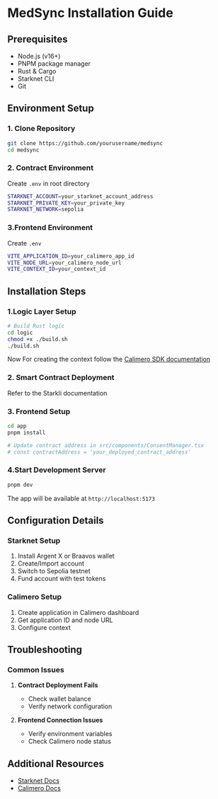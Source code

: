 # MedSync Installation Guide

## Prerequisites

- Node.js (v16+)
- PNPM package manager
- Rust & Cargo
- Starknet CLI
- Git

## Environment Setup

### 1. Clone Repository
```bash
git clone https://github.com/yourusername/medsync
cd medsync
```

### 2. Contract Environment
Create `.env` in root directory
```bash
STARKNET_ACCOUNT=your_starknet_account_address
STARKNET_PRIVATE_KEY=your_private_key
STARKNET_NETWORK=sepolia
```

### 3.Frontend Environment
Create `.env` 
```bash
VITE_APPLICATION_ID=your_calimero_app_id
VITE_NODE_URL=your_calimero_node_url
VITE_CONTEXT_ID=your_context_id
```

## Installation Steps

### 1.Logic Layer Setup 
```bash
# Build Rust logic
cd logic
chmod +x ./build.sh
./build.sh
```
Now For creating the context follow the [Calimero SDK documentation](https://calimero-network.github.io/tutorials/create-context)
### 2. Smart Contract Deployment 
Refer to the Starkli documentation

### 3. Frontend Setup 
``` bash
cd app
pnpm install

# Update contract address in src/components/ConsentManager.tsx
# const contractAddress = 'your_deployed_contract_address'
```
### 4.Start Development Server
```bash
pnpm dev
```
The app will be available at `http://localhost:5173`



## Configuration Details

### Starknet Setup
1. Install Argent X or Braavos wallet
2. Create/Import account
3. Switch to Sepolia testnet
4. Fund account with test tokens

### Calimero Setup
1. Create application in Calimero dashboard
2. Get application ID and node URL
3. Configure context

## Troubleshooting

### Common Issues
1. **Contract Deployment Fails**
   - Check wallet balance
   - Verify network configuration

2. **Frontend Connection Issues**
   - Verify environment variables
   - Check Calimero node status

## Additional Resources
- [Starknet Docs](https://docs.starknet.io)
- [Calimero Docs](https://docs.calimero.network)
```
